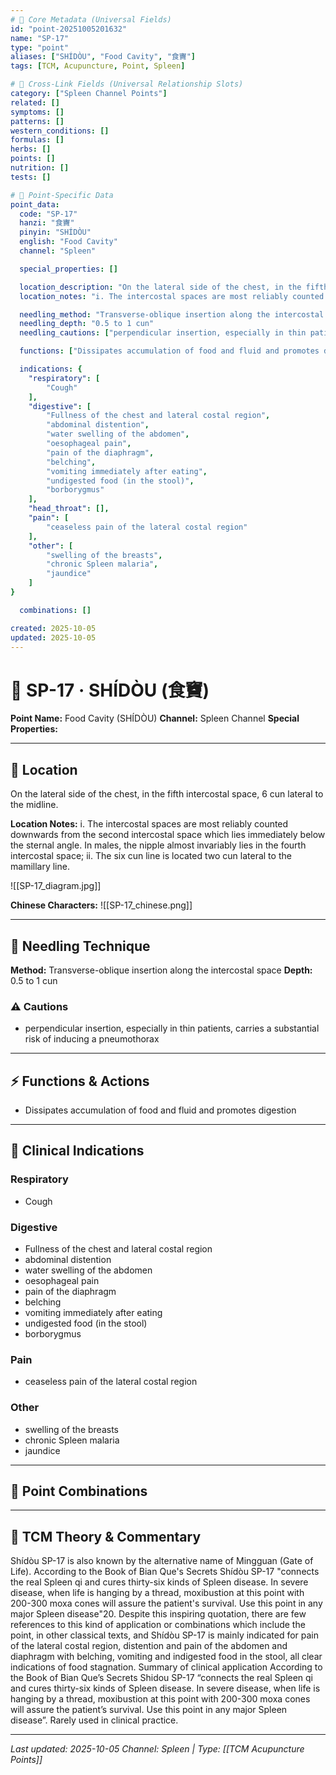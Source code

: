 ```yaml
---
# 🔹 Core Metadata (Universal Fields)
id: "point-20251005201632"
name: "SP-17"
type: "point"
aliases: ["SHÍDÒU", "Food Cavity", "食竇"]
tags: [TCM, Acupuncture, Point, Spleen]

# 🔹 Cross-Link Fields (Universal Relationship Slots)
category: ["Spleen Channel Points"]
related: []
symptoms: []
patterns: []
western_conditions: []
formulas: []
herbs: []
points: []
nutrition: []
tests: []

# 🔹 Point-Specific Data
point_data:
  code: "SP-17"
  hanzi: "食竇"
  pinyin: "SHÍDÒU"
  english: "Food Cavity"
  channel: "Spleen"

  special_properties: []

  location_description: "On the lateral side of the chest, in the fifth intercostal space, 6 cun lateral to the midline."
  location_notes: "i. The intercostal spaces are most reliably counted downwards from the second intercostal space which lies immediately below the sternal angle. In males, the nipple almost invariably lies in the fourth intercostal space; ii. The six cun line is located two cun lateral to the mamillary line."

  needling_method: "Transverse-oblique insertion along the intercostal space"
  needling_depth: "0.5 to 1 cun"
  needling_cautions: ["perpendicular insertion, especially in thin patients, carries a substantial risk of inducing a pneumothorax"]

  functions: ["Dissipates accumulation of food and fluid and promotes digestion"]

  indications: {
    "respiratory": [
        "Cough"
    ],
    "digestive": [
        "Fullness of the chest and lateral costal region",
        "abdominal distention",
        "water swelling of the abdomen",
        "oesophageal pain",
        "pain of the diaphragm",
        "belching",
        "vomiting immediately after eating",
        "undigested food (in the stool)",
        "borborygmus"
    ],
    "head_throat": [],
    "pain": [
        "ceaseless pain of the lateral costal region"
    ],
    "other": [
        "swelling of the breasts",
        "chronic Spleen malaria",
        "jaundice"
    ]
}

  combinations: []

created: 2025-10-05
updated: 2025-10-05
---
```


# 📍 SP-17 · SHÍDÒU (食竇)

**Point Name:** Food Cavity (SHÍDÒU)
**Channel:** Spleen Channel
**Special Properties:** 

---

## 📍 Location

On the lateral side of the chest, in the fifth intercostal space, 6 cun lateral to the midline.

**Location Notes:**
i. The intercostal spaces are most reliably counted downwards from the second intercostal space which lies immediately below the sternal angle. In males, the nipple almost invariably lies in the fourth intercostal space; ii. The six cun line is located two cun lateral to the mamillary line.

![[SP-17_diagram.jpg]]

**Chinese Characters:** ![[SP-17_chinese.png]]

---

## 🔧 Needling Technique

**Method:** Transverse-oblique insertion along the intercostal space
**Depth:** 0.5 to 1 cun

### ⚠️ Cautions
- perpendicular insertion, especially in thin patients, carries a substantial risk of inducing a pneumothorax

---

## ⚡ Functions & Actions
- Dissipates accumulation of food and fluid and promotes digestion

---

## 🎯 Clinical Indications

### Respiratory
- Cough

### Digestive
- Fullness of the chest and lateral costal region
- abdominal distention
- water swelling of the abdomen
- oesophageal pain
- pain of the diaphragm
- belching
- vomiting immediately after eating
- undigested food (in the stool)
- borborygmus

### Pain
- ceaseless pain of the lateral costal region

### Other
- swelling of the breasts
- chronic Spleen malaria
- jaundice

---

## 🔗 Point Combinations

---

## 🧬 TCM Theory & Commentary

Shídòu SP-17 is also known by the alternative name of Mingguan (Gate of Life). According to the Book of Bian Que's Secrets Shídòu SP-17 "connects the real Spleen qi and cures thirty-six kinds of Spleen disease. In severe disease, when life is hanging by a thread, moxibustion at this point with 200-300 moxa cones will assure the patient's survival. Use this point in any major Spleen disease"20. Despite this inspiring quotation, there are few references to this kind of application or combinations which include the point, in other classical texts, and Shídòu SP-17 is mainly indicated for pain of the lateral costal region, distention and pain of the abdomen and diaphragm with belching, vomiting and indigested food in the stool, all clear indications of food stagnation.
Summary of clinical application
According to the Book of Bian Que’s Secrets Shidou SP-17 “connects the real Spleen qi and cures thirty-six kinds of Spleen disease. In severe disease, when life is hanging by a thread, moxibustion at this point with 200-300 moxa cones will assure the patient’s survival. Use this point in any major Spleen disease”.
Rarely used in clinical practice.

---

*Last updated: 2025-10-05*
*Channel: Spleen | Type: [[TCM Acupuncture Points]]*

